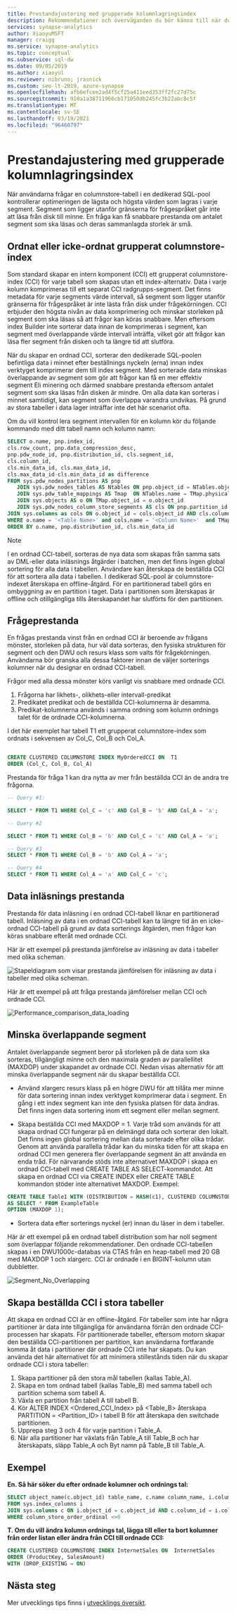 ```yaml
---
title: Prestandajustering med grupperade kolumnlagringsindex
description: Rekommendationer och överväganden du bör känna till när du använder ordnat grupperat columnstore-index för att förbättra dina frågeresultat i dedikerade SQL-pooler.
services: synapse-analytics
author: XiaoyuMSFT
manager: craigg
ms.service: synapse-analytics
ms.topic: conceptual
ms.subservice: sql-dw
ms.date: 09/05/2019
ms.author: xiaoyul
ms.reviewer: nibruno; jrasnick
ms.custom: seo-lt-2019, azure-synapse
ms.openlocfilehash: afb6efcee2ad4f5cf25a411eed353ff2fc27d75c
ms.sourcegitcommit: 910a1a38711966cb171050db245fc3b22abc8c5f
ms.translationtype: MT
ms.contentlocale: sv-SE
ms.lasthandoff: 03/19/2021
ms.locfileid: "96460797"
---
```

# <a name="performance-tuning-with-ordered-clustered-columnstore-index"></a>Prestandajustering med grupperade kolumnlagringsindex  

När användarna frågar en columnstore-tabell i en dedikerad SQL-pool kontrollerar optimeringen de lägsta och högsta värden som lagras i varje segment.  Segment som ligger utanför gränserna för frågespråket går inte att läsa från disk till minne.  En fråga kan få snabbare prestanda om antalet segment som ska läsas och deras sammanlagda storlek är små.   

## <a name="ordered-vs-non-ordered-clustered-columnstore-index"></a>Ordnat eller icke-ordnat grupperat columnstore-index

Som standard skapar en intern komponent (CCI) ett grupperat columnstore-index (CCI) för varje tabell som skapas utan ett index-alternativ.  Data i varje kolumn komprimeras till ett separat CCI radgrupps-segment.  Det finns metadata för varje segments värde intervall, så segment som ligger utanför gränserna för frågespråket är inte lästa från disk under frågekörningen.  CCI erbjuder den högsta nivån av data komprimering och minskar storleken på segment som ska läsas så att frågor kan köras snabbare. Men eftersom index Builder inte sorterar data innan de komprimeras i segment, kan segment med överlappande värde intervall inträffa, vilket gör att frågor kan läsa fler segment från disken och ta längre tid att slutföra.  

När du skapar en ordnad CCI, sorterar den dedikerade SQL-poolen befintliga data i minnet efter beställnings nyckeln (erna) innan index verktyget komprimerar dem till index segment.  Med sorterade data minskas överlappande av segment som gör att frågor kan få en mer effektiv segment Eli minering och därmed snabbare prestanda eftersom antalet segment som ska läsas från disken är mindre.  Om alla data kan sorteras i minnet samtidigt, kan segment som överlappa varandra undvikas.  På grund av stora tabeller i data lager inträffar inte det här scenariot ofta.  

Om du vill kontrol lera segment intervallen för en kolumn kör du följande kommando med ditt tabell namn och kolumn namn:

```sql
SELECT o.name, pnp.index_id, 
cls.row_count, pnp.data_compression_desc, 
pnp.pdw_node_id, pnp.distribution_id, cls.segment_id, 
cls.column_id, 
cls.min_data_id, cls.max_data_id, 
cls.max_data_id-cls.min_data_id as difference
FROM sys.pdw_nodes_partitions AS pnp
   JOIN sys.pdw_nodes_tables AS Ntables ON pnp.object_id = NTables.object_id AND pnp.pdw_node_id = NTables.pdw_node_id
   JOIN sys.pdw_table_mappings AS Tmap  ON NTables.name = TMap.physical_name AND substring(TMap.physical_name,40, 10) = pnp.distribution_id
   JOIN sys.objects AS o ON TMap.object_id = o.object_id
   JOIN sys.pdw_nodes_column_store_segments AS cls ON pnp.partition_id = cls.partition_id AND pnp.distribution_id  = cls.distribution_id
JOIN sys.columns as cols ON o.object_id = cols.object_id AND cls.column_id = cols.column_id
WHERE o.name = '<Table Name>' and cols.name = '<Column Name>'  and TMap.physical_name  not like '%HdTable%'
ORDER BY o.name, pnp.distribution_id, cls.min_data_id 


```

> [!NOTE] 
> I en ordnad CCI-tabell, sorteras de nya data som skapas från samma sats av DML-eller data inläsnings åtgärder i batchen, men det finns ingen global sortering för alla data i tabellen.  Användare kan återskapa de beställda CCI för att sortera alla data i tabellen.  I dedikerad SQL-pool är columnstore-indexet återskapa en offline-åtgärd.  För en partitionerad tabell görs en ombyggning av en partition i taget.  Data i partitionen som återskapas är offline och otillgängliga tills återskapandet har slutförts för den partitionen. 

## <a name="query-performance"></a>Frågeprestanda

En frågas prestanda vinst från en ordnad CCI är beroende av frågans mönster, storleken på data, hur väl data sorteras, den fysiska strukturen för segment och den DWU och resurs klass som valts för frågekörningen.  Användarna bör granska alla dessa faktorer innan de väljer sorterings kolumner när du designar en ordnad CCI-tabell.

Frågor med alla dessa mönster körs vanligt vis snabbare med ordnade CCI.  
1. Frågorna har likhets-, olikhets-eller intervall-predikat
1. Predikatet predikat och de beställda CCI-kolumnerna är desamma.  
1. Predikat-kolumnerna används i samma ordning som kolumn ordnings talet för de ordnade CCI-kolumnerna.  
 
I det här exemplet har tabell T1 ett grupperat columnstore-index som ordnats i sekvensen av Col_C, Col_B och Col_A.

```sql

CREATE CLUSTERED COLUMNSTORE INDEX MyOrderedCCI ON  T1
ORDER (Col_C, Col_B, Col_A)

```

Prestanda för fråga 1 kan dra nytta av mer från beställda CCI än de andra tre frågorna. 

```sql
-- Query #1: 

SELECT * FROM T1 WHERE Col_C = 'c' AND Col_B = 'b' AND Col_A = 'a';

-- Query #2

SELECT * FROM T1 WHERE Col_B = 'b' AND Col_C = 'c' AND Col_A = 'a';

-- Query #3
SELECT * FROM T1 WHERE Col_B = 'b' AND Col_A = 'a';

-- Query #4
SELECT * FROM T1 WHERE Col_A = 'a' AND Col_C = 'c';

```

## <a name="data-loading-performance"></a>Data inläsnings prestanda

Prestanda för data inläsning i en ordnad CCI-tabell liknar en partitionerad tabell.  Inläsning av data i en ordnad CCI-tabell kan ta längre tid än en icke-ordnad CCI-tabell på grund av data sorterings åtgärden, men frågor kan köras snabbare efteråt med ordnade CCI.  

Här är ett exempel på prestanda jämförelse av inläsning av data i tabeller med olika scheman.

![Stapeldiagram som visar prestanda jämförelsen för inläsning av data i tabeller med olika scheman.](./media/performance-tuning-ordered-cci/cci-data-loading-performance.png)


Här är ett exempel på att fråga prestanda jämförelser mellan CCI och ordnade CCI.

![Performance_comparison_data_loading](./media/performance-tuning-ordered-cci/occi_query_performance.png)

 
## <a name="reduce-segment-overlapping"></a>Minska överlappande segment

Antalet överlappande segment beror på storleken på de data som ska sorteras, tillgängligt minne och den maximala graden av parallellitet (MAXDOP) under skapandet av ordnade CCI. Nedan visas alternativ för att minska överlappande segment när du skapar beställda CCI.

- Använd xlargerc resurs klass på en högre DWU för att tillåta mer minne för data sortering innan index verktyget komprimerar data i segment.  En gång i ett index segment kan inte den fysiska platsen för data ändras.  Det finns ingen data sortering inom ett segment eller mellan segment.  

- Skapa beställda CCI med MAXDOP = 1.  Varje tråd som används för att skapa ordnad CCI fungerar på en delmängd data och sorterar den lokalt.  Det finns ingen global sortering mellan data sorterade efter olika trådar.  Genom att använda parallella trådar kan du minska tiden för att skapa en ordnad CCI men generera fler överlappande segment än att använda en enda tråd.  För närvarande stöds inte alternativet MAXDOP i skapa en ordnad CCI-tabell med CREATE TABLE AS SELECT-kommandot.  Att skapa en ordnad CCI via CREATE INDEX eller CREATE TABLE kommandon stöder inte alternativet MAXDOP. Exempel:

```sql
CREATE TABLE Table1 WITH (DISTRIBUTION = HASH(c1), CLUSTERED COLUMNSTORE INDEX ORDER(c1) )
AS SELECT * FROM ExampleTable
OPTION (MAXDOP 1);
```

- Sortera data efter sorterings nyckel (er) innan du läser in dem i tabeller.

Här är ett exempel på en ordnad tabell distribution som har noll segment som överlappar följande rekommendationer. Den ordnade CCI-tabellen skapas i en DWU1000c-databas via CTAS från en heap-tabell med 20 GB med MAXDOP 1 och xlargerc.  CCI är ordnade i en BIGINT-kolumn utan dubbletter.  

![Segment_No_Overlapping](./media/performance-tuning-ordered-cci/perfect-sorting-example.png)

## <a name="create-ordered-cci-on-large-tables"></a>Skapa beställda CCI i stora tabeller

Att skapa en ordnad CCI är en offline-åtgärd.  För tabeller som inte har några partitioner är data inte tillgängliga för användarna förrän den ordnade CCI-processen har skapats.   För partitionerade tabeller, eftersom motorn skapar den beställda CCI-partitionen per partition, kan användarna fortfarande komma åt data i partitioner där ordnade CCI inte har skapats.   Du kan använda det här alternativet för att minimera stillestånds tiden när du skapar ordnade CCI i stora tabeller: 

1.    Skapa partitioner på den stora mål tabellen (kallas Table_A).
2.    Skapa en tom ordnad tabell (kallas Table_B) med samma tabell och partition schema som tabell A.
3.    Växla en partition från tabell A till tabell B.
4.    Kör ALTER INDEX <Ordered_CCI_Index> på <Table_B> återskapa PARTITION = <Partition_ID> i tabell B för att återskapa den switchade partitionen.  
5.    Upprepa steg 3 och 4 för varje partition i Table_A.
6.    När alla partitioner har växlats från Table_A till Table_B och har återskapats, släpp Table_A och Byt namn på Table_B till Table_A. 

## <a name="examples"></a>Exempel

**En. Så här söker du efter ordnade kolumner och ordnings tal:**

```sql
SELECT object_name(c.object_id) table_name, c.name column_name, i.column_store_order_ordinal 
FROM sys.index_columns i 
JOIN sys.columns c ON i.object_id = c.object_id AND c.column_id = i.column_id
WHERE column_store_order_ordinal <>0
```

**T. Om du vill ändra kolumn ordnings tal, lägga till eller ta bort kolumner från order listan eller ändra från CCI till ordnade CCI:**

```sql
CREATE CLUSTERED COLUMNSTORE INDEX InternetSales ON  InternetSales
ORDER (ProductKey, SalesAmount)
WITH (DROP_EXISTING = ON)
```

## <a name="next-steps"></a>Nästa steg

Mer utvecklings tips finns i [utvecklings översikt](sql-data-warehouse-overview-develop.md).
